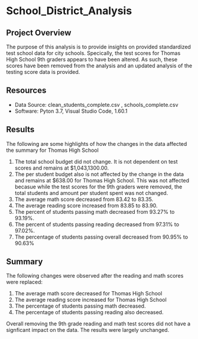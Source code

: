 # School_District_Analysis

## Project Overview
The purpose of this analysis is to provide insights on provided standardized test school data for city schools. Specically, the test scores for Thomas High School 9th graders appears to have been altered. As such, these scores have been removed from the analysis and an updated analysis of the testing score data is provided. 


## Resources
- Data Source: clean_students_complete.csv , schools_complete.csv
- Software: Pyton 3.7, Visual Studio Code, 1.60.1

## Results
The following are some highlights of how the changes in the data affected the summary for Thomas High School

1. The total school budget did not change. It is not dependent on test scores and remains at $1,043,1300.00.
2. The per student budget also is not affected by the change in the data and remains at $638.00 for Thomas High School. This was not affected becasue while the test scores for the 9th graders were removed, the total students and amount per student spent was not changed.
3. The average math score decreased from 83.42 to 83.35.
4. The average reading score increased from 83.85 to 83.90.
5. The percent of students passing math decreased from 93.27% to 93.19%.
6. The percent of students passing reading decreased from 97.31% to 97.02%.
7. The percentage of students passing overall decreased from 90.95% to 90.63%

## Summary
The following changes were observed after the reading and math scores were replaced:

1. The average math score decreased for Thomas High School
2. The average reading score increased for Thomas High School
3. The percentage of students passing math decreased.
4. The percentage of students passing reading also decreased.

Overall removing the 9th grade reading and math test scores did not have a signficant impact on the data. The results were largely unchanged.